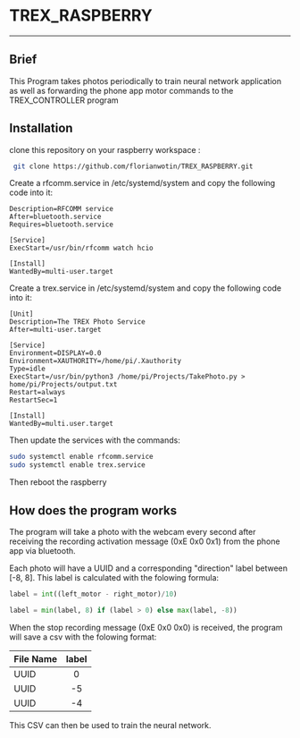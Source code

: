 # TREX_RASPBERRY
---

## Brief
This Program takes photos periodically to train neural network application as well as forwarding the phone app motor commands to the TREX_CONTROLLER program

## Installation

clone this repository on your raspberry workspace :
```bash
 git clone https://github.com/florianwotin/TREX_RASPBERRY.git
```

Create a rfcomm.service in /etc/systemd/system and copy the following code into it:
```[Service]
Description=RFCOMM service
After=bluetooth.service
Requires=bluetooth.service

[Service]
ExecStart=/usr/bin/rfcomm watch hcio

[Install]
WantedBy=multi-user.target
```

Create a trex.service in /etc/systemd/system and copy the following code into it:
```[Service]
[Unit]
Description=The TREX Photo Service
After=multi-user.target

[Service]
Environment=DISPLAY=0.0
Environment=XAUTHORITY=/home/pi/.Xauthority
Type=idle
ExecStart=/usr/bin/python3 /home/pi/Projects/TakePhoto.py > home/pi/Projects/output.txt
Restart=always
RestartSec=1

[Install]
WantedBy=multi.user.target
```

Then update the services with the commands:
```bash
sudo systemctl enable rfcomm.service
sudo systemctl enable trex.service
```

Then reboot the raspberry

## How does the program works
The program will take a photo with the webcam every second after receiving the recording activation message (0xE 0x0 0x1) from the phone app via bluetooth.

Each photo will have a UUID and a corresponding "direction" label between [-8, 8].
This label is calculated with the folowing formula:

```python
label = int((left_motor - right_motor)/10) 

label = min(label, 8) if (label > 0) else max(label, -8))
```


When the stop recording message (0xE 0x0 0x0) is received, the program will save a csv with the folowing format:

| File Name | label |
| --------- |:-----:|
| UUID      |   0   |
| UUID      |  -5   |
| UUID      |  -4   |

This CSV can then be used to train the neural network.
